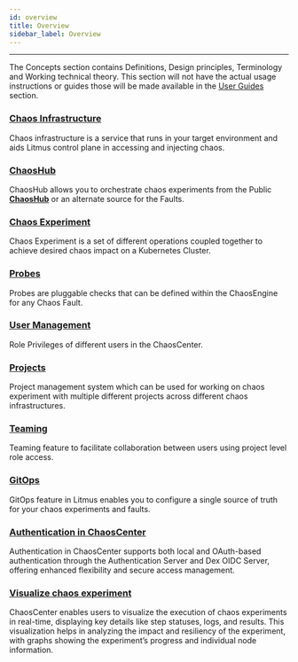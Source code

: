 ```yaml
---
id: overview
title: Overview
sidebar_label: Overview
---
```


---

The Concepts section contains Definitions, Design principles, Terminology and Working technical theory. This section will not have the actual usage instructions or guides those will be made available in the [User Guides](../user-guides/overview.md) section.

### [Chaos Infrastructure](infrastructure.md)

Chaos infrastructure is a service that runs in your target environment and aids Litmus control plane in accessing and injecting chaos.

### [ChaosHub](chaoshub.md)

ChaosHub allows you to orchestrate chaos experiments from the Public **[ChaosHub](http://hub.litmuschaos.io/)** or an alternate source for the Faults.

### [Chaos Experiment](chaos-workflow.md)

Chaos Experiment is a set of different operations coupled together to achieve desired chaos impact on a Kubernetes Cluster.

### [Probes](probes.md)

Probes are pluggable checks that can be defined within the ChaosEngine for any Chaos Fault.

### [User Management](user-management.md)

Role Privileges of different users in the ChaosCenter.

### [Projects](projects.md)

Project management system which can be used for working on chaos experiment with multiple different projects across different chaos infrastructures.

### [Teaming](probes.md)

Teaming feature to facilitate collaboration between users using project level role access.

### [GitOps](gitops.md)

GitOps feature in Litmus enables you to configure a single source of truth for your chaos experiments and faults.

### [Authentication in ChaosCenter](oauth-dex-concept.md)

Authentication in ChaosCenter supports both local and OAuth-based authentication through the Authentication Server and Dex OIDC Server, offering enhanced flexibility and secure access management.

### [Visualize chaos experiment](visualize-experiment.md)

ChaosCenter enables users to visualize the execution of chaos experiments in real-time, displaying key details like step statuses, logs, and results. This visualization helps in analyzing the impact and resiliency of the experiment, with graphs showing the experiment’s progress and individual node information.

